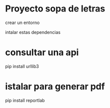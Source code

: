 # Proyecto sopa de letras

crear un entorno 

intalar estas dependencias 

# consultar una api
pip install urllib3

# istalar para generar pdf
pip install reportlab




